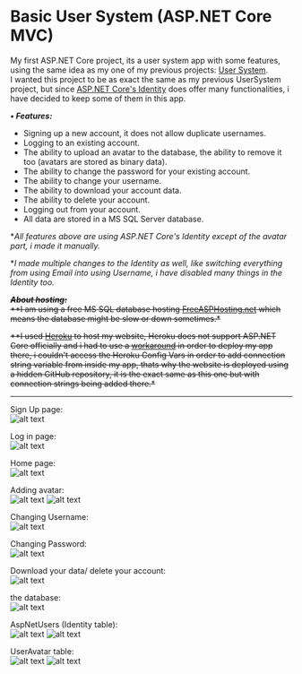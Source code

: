 # Basic User System (ASP.NET Core MVC)


My first ASP.NET Core project, its a user system app with some features, using the same idea as my one of my previous projects: [User System](https://github.com/Hani-ALHamad/react-node-user-system).  
I wanted this project to be as exact the same as my previous UserSystem project, but since [ASP.NET Core's Identity](https://docs.microsoft.com/en-us/aspnet/core/security/authentication/identity?view=aspnetcore-6.0&tabs=visual-studio) does offer many functionalities, i have decided to keep some of them in this app.

***• Features:*** 
- Signing up a new account, it does not allow duplicate usernames.   
- Logging to an existing account.   
- The ability to upload an avatar to the database, the ability to remove it too (avatars are stored as binary data).   
- The ability to change the password for your existing account.   
- The ability to change your username.   
- The ability to download your account data.   
- The ability to delete your account.   
- Logging out from your account.   
- All data are stored in a MS SQL Server database.  

**All features above are using ASP.NET Core's Identity except of the avatar part, i made it manually.*   

**I made multiple changes to the Identity as well, like switching everything from using Email into using Username, i have disabled many things in the Identity too.*



~~***About hosting:***    
**I am using a free MS SQL database hosting [FreeASPHosting.net](https://freeasphosting.net/) which means the database might be slow or down sometimes.*~~

~~**I used [Heroku](https://www.heroku.com/) to host my website, Heroku does not support ASP.NET Core officially and i had to use a [workaround](https://github.com/jincod/dotnetcore-buildpack) in order to deploy my app there, i couldn't access the Heroku Config Vars in order to add connection string variable from inside my app, thats why the website is deployed using a hidden GitHub repository, it is the exact same as this one but with connection strings being added there.*~~

---
Sign Up page:   
![alt text](https://raw.githubusercontent.com/Hani-ALHamad/asp.net-core-user-system/master/images/register.jpg)

Log in page:   
![alt text](https://raw.githubusercontent.com/Hani-ALHamad/asp.net-core-user-system/master/images/login.jpg)

Home page:   
![alt text](https://raw.githubusercontent.com/Hani-ALHamad/asp.net-core-user-system/master/images/home.jpg)

Adding avatar:   
![alt text](https://raw.githubusercontent.com/Hani-ALHamad/asp.net-core-user-system/master/images/profile1.jpg)
![alt text](https://raw.githubusercontent.com/Hani-ALHamad/asp.net-core-user-system/master/images/profile2.jpg)

Changing Username:   
![alt text](https://raw.githubusercontent.com/Hani-ALHamad/asp.net-core-user-system/master/images/username.jpg)

Changing Password:   
![alt text](https://raw.githubusercontent.com/Hani-ALHamad/asp.net-core-user-system/master/images/password.jpg)

Download your data/ delete your account:   
![alt text](https://raw.githubusercontent.com/Hani-ALHamad/asp.net-core-user-system/master/images/data.jpg)

the database:   
![alt text](https://raw.githubusercontent.com/Hani-ALHamad/asp.net-core-user-system/master/images/db.jpg)

AspNetUsers (Identity table):   
![alt text](https://raw.githubusercontent.com/Hani-ALHamad/asp.net-core-user-system/master/images/userstabledesign.jpg)
![alt text](https://raw.githubusercontent.com/Hani-ALHamad/asp.net-core-user-system/master/images/userstabledata.jpg)

UserAvatar table:   
![alt text](https://raw.githubusercontent.com/Hani-ALHamad/asp.net-core-user-system/master/images/avatarstabledesign.jpg)
![alt text](https://raw.githubusercontent.com/Hani-ALHamad/asp.net-core-user-system/master/images/avatarstabledata.jpg)
